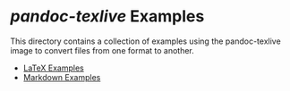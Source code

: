 # *pandoc-texlive* Examples

This directory contains a collection of examples using the pandoc-texlive image
to convert files from one format to another.

- [LaTeX Examples](latex)
- [Markdown Examples](markdown)
